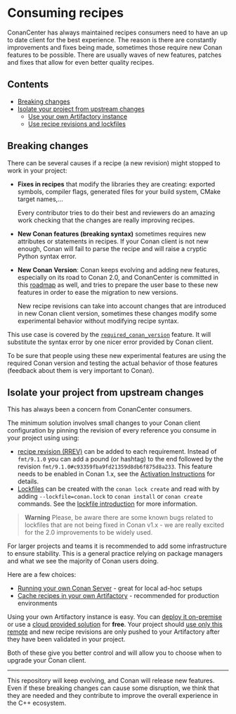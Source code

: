# Consuming recipes

ConanCenter has always maintained recipes consumers need to have an up to date client for the best experience.
The reason is there are constantly improvements and fixes being made, sometimes those require new Conan features
to be possible. There are usually waves of new features, patches and fixes that allow for even better quality recipes.

<!-- toc -->
## Contents

  * [Breaking changes](#breaking-changes)
  * [Isolate your project from upstream changes](#isolate-your-project-from-upstream-changes)
    * [Use your own Artifactory instance](#use-your-own-artifactory-instance)
    * [Use recipe revisions and lockfiles](#use-recipe-revisions-and-lockfiles)<!-- endToc -->

## Breaking changes

There can be several causes if a recipe (a new revision) might stopped to work in your project:

- **Fixes in recipes** that modify the libraries they are creating: exported symbols,
   compiler flags, generated files for your build system, CMake target names,...

   Every contributor tries to do their best and reviewers do an amazing work checking that the
   changes are really improving recipes.
- **New Conan features (breaking syntax)** sometimes requires new attributes or statements in recipes.
    If your Conan client is not new enough,
   Conan will fail to parse the recipe and will raise a cryptic Python syntax error.

- **New Conan Version**: Conan keeps evolving and adding new features, especially on its road to Conan 2.0,
   and ConanCenter is committed in this [roadmap](v2_roadmap) as well, and tries to prepare the user base to these
   new features in order to ease the migration to new versions.

   New recipe revisions can take into account changes that are introduced in new Conan client
   version, sometimes these changes modify some experimental behavior without modifying recipe syntax.

This use case is covered by the [`required_conan_version`](https://docs.conan.io/en/latest/reference/conanfile/other.html?highlight=required_conan_version#requiring-a-conan-version-for-the-recipe) feature. It will
substitute the syntax error by one nicer error provided by Conan client.
   
To be sure that people using these new experimental features are using the required Conan version and testing the actual behavior
of those features (feedback about them is very important to Conan).

## Isolate your project from upstream changes

This has always been a concern from ConanCenter consumers.

The minimum solution involves small changes to your Conan client configuration by pinning the revision of every reference you consume in your project using using:

- [recipe revision (RREV)](https://docs.conan.io/en/latest/versioning/revisions.html) can be added to each requirement.
  Instead of `fmt/9.1.0` you can add a pound (or hashtag) to the end followed by the revision `fmt/9.1.0#c93359fba9fd21359d8db6f875d8a233`.
  This feature needs to be enabled in Conan 1.x, see the [Activation Instructions](https://docs.conan.io/en/latest/versioning/revisions.html#how-to-activate-the-revisions) for details.
- [Lockfiles](https://docs.conan.io/en/latest/versioning/lockfiles.html) can be created with the `conan lock create` and read with by
  adding `--lockfile=conan.lock` to `conan install` or `conan create` commands. See the [lockfile introduction](https://docs.conan.io/en/latest/versioning/lockfiles/introduction.html#) for more information.
  
> **Warning** Please, be aware there are some known bugs related to lockfiles that are not being fixed in Conan v1.x - we are really excited for the 2.0 improvements to be widely used.

For larger projects and teams it is recommended to add some infrastructure to ensure stability. This is a general practice relying on package managers and what we see the majority of Conan users doing.

Here are a few choices:

- [Running your own Conan Server](https://docs.conan.io/en/latest/uploading_packages/running_your_server.html) - great for local ad-hoc setups
- [Cache recipes in your own Artifactory](https://docs.conan.io/en/latest/uploading_packages/using_artifactory.html) - recommended for production environments

Using your own Artifactory instance is easy. You can [deploy it on-premise](https://conan.io/downloads.html) or use a 
[cloud provided solution](https://jfrog.com/start-free/?isConan=true) for **free**. Your project should 
[use only this remote](https://docs.conan.io/en/latest/reference/commands/misc/remote.html?highlight=add%20new) and new recipe
revisions are only pushed to your Artifactory after they have been validated in your project.

Both of these give you better control and will allow you to choose when to upgrade your Conan client.

---

This repository will keep evolving, and Conan will release new features. Even if these breaking
changes can cause some disruption, we think that they are needed and they contribute
to improve the overall experience in the C++ ecosystem.
